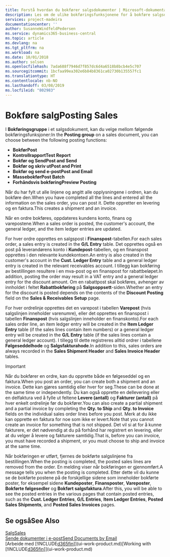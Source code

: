 ```yaml
---
title: Forstå hvordan du bokfører salgsdokumenter | Microsoft-dokumentasjon
description: Les om de ulike bokføringsfunksjonene for å bokføre salgsdokumenter.
services: project-madeira
documentationcenter: ''
author: SusanneWindfeldPedersen
ms.service: dynamics365-business-central
ms.topic: article
ms.devlang: na
ms.tgt_pltfrm: na
ms.workload: na
ms.date: 10/01/2018
ms.author: solsen
ms.openlocfilehash: 7ada688f7946d7f857dc6d4a6518b8bcb4e5c707
ms.sourcegitcommit: 1bcfaa99ea302e6b84b8361ca02730b135557fc1
ms.translationtype: HT
ms.contentlocale: nb-NO
ms.lasthandoff: 03/08/2019
ms.locfileid: "802983"
---
```

# <a name="posting-sales"></a><span data-ttu-id="7f671-103">Bokføre salg</span><span class="sxs-lookup"><span data-stu-id="7f671-103">Posting Sales</span></span>
<span data-ttu-id="7f671-104">I **Bokføringsgruppe** i et salgsdokument, kan du velge mellom følgende bokføringsfunksjoner:</span><span class="sxs-lookup"><span data-stu-id="7f671-104">In the **Posting group** on a sales document, you can choose between the following posting functions:</span></span>

* <span data-ttu-id="7f671-105">**Bokfør**</span><span class="sxs-lookup"><span data-stu-id="7f671-105">**Post**</span></span>
* <span data-ttu-id="7f671-106">**Kontrollrapport**</span><span class="sxs-lookup"><span data-stu-id="7f671-106">**Test Report**</span></span>
* <span data-ttu-id="7f671-107">**Bokfør og Send**</span><span class="sxs-lookup"><span data-stu-id="7f671-107">**Post and Send**</span></span>
* <span data-ttu-id="7f671-108">**Bokfør og skriv ut**</span><span class="sxs-lookup"><span data-stu-id="7f671-108">**Post and Print**</span></span>
* <span data-ttu-id="7f671-109">**Bokfør og send e-post**</span><span class="sxs-lookup"><span data-stu-id="7f671-109">**Post and Email**</span></span>
* <span data-ttu-id="7f671-110">**Massebokfør**</span><span class="sxs-lookup"><span data-stu-id="7f671-110">**Post Batch**</span></span>
* <span data-ttu-id="7f671-111">**Forhåndsvis bokføring**</span><span class="sxs-lookup"><span data-stu-id="7f671-111">**Preview Posting**</span></span>

<span data-ttu-id="7f671-112">Når du har fylt ut alle linjene og angitt alle opplysningene i ordren, kan du bokføre den.</span><span class="sxs-lookup"><span data-stu-id="7f671-112">When you have completed all the lines and entered all the information on the sales order, you can post it.</span></span> <span data-ttu-id="7f671-113">Dette oppretter en levering og en faktura.</span><span class="sxs-lookup"><span data-stu-id="7f671-113">This creates a shipment and an invoice.</span></span>

<span data-ttu-id="7f671-114">Når en ordre bokføres, oppdateres kundens konto, finans og varepostene.</span><span class="sxs-lookup"><span data-stu-id="7f671-114">When a sales order is posted, the customer's account, the general ledger, and the item ledger entries are updated.</span></span>

<span data-ttu-id="7f671-115">For hver ordre opprettes en salgspost i **Finanspost**-tabellen.</span><span class="sxs-lookup"><span data-stu-id="7f671-115">For each sales order, a sales entry is created in the **G/L Entry** table.</span></span> <span data-ttu-id="7f671-116">Det opprettes også en post på leverandørens konto i **Kundepost**-tabellen, og en finanspost opprettes i den relevante kundekontoen.</span><span class="sxs-lookup"><span data-stu-id="7f671-116">An entry is also created in the customer's account in the **Cust. Ledger Entry** table and a general ledger entry is created in the relevant receivables account.</span></span> <span data-ttu-id="7f671-117">I tillegg kan bokføring av bestillingen resultere i en mva-post og en finanspost for rabattbeløpet.</span><span class="sxs-lookup"><span data-stu-id="7f671-117">In addition, posting the order may result in a VAT entry and a general ledger entry for the discount amount.</span></span> <span data-ttu-id="7f671-118">Om en rabattpost skal bokføres, avhenger av innholdet i feltet **Rabattbokføring** på **Salgsoppsett**-siden.</span><span class="sxs-lookup"><span data-stu-id="7f671-118">Whether an entry for the discount is posted depends on the contents of the **Discount Posting** field on the **Sales & Receivables Setup** page.</span></span>

<span data-ttu-id="7f671-119">For hver ordrelinje opprettes det en varepost i tabellen **Varepost** (hvis salgslinjen inneholder varenumre), eller det opprettes en finanspost i tabellen **Finanspost** (hvis salgslinjen inneholder en finanskonto).</span><span class="sxs-lookup"><span data-stu-id="7f671-119">For each sales order line, an item ledger entry will be created in the **Item Ledger Entry** table (if the sales lines contain item numbers) or a general ledger entry will be created in the **G/L Entry** table (if the sales lines contain a general ledger account).</span></span> <span data-ttu-id="7f671-120">I tillegg til dette registreres alltid ordrer i tabellene **Følgeseddelhode** og **Salgsfakturahode**.</span><span class="sxs-lookup"><span data-stu-id="7f671-120">In addition to this, sales orders are always recorded in the **Sales Shipment Header** and **Sales Invoice Header** tables.</span></span>

> [!IMPORTANT]  
>   <span data-ttu-id="7f671-121">Når du bokfører en ordre, kan du opprette både en følgeseddel og en faktura.</span><span class="sxs-lookup"><span data-stu-id="7f671-121">When you post an order, you can create both a shipment and an invoice.</span></span> <span data-ttu-id="7f671-122">Dette kan gjøres samtidig eller hver for seg.</span><span class="sxs-lookup"><span data-stu-id="7f671-122">These can be done at the same time or independently.</span></span> <span data-ttu-id="7f671-123">Du kan også opprette en dellevering eller en delfaktura ved å fylle ut feltene **Levere (antall)** og **Fakturer (antall)** på hver enkelt ordrelinje før du bokfører.</span><span class="sxs-lookup"><span data-stu-id="7f671-123">You can also create a partial shipment and a partial invoice by completing the **Qty. to Ship** and **Qty. to Invoice** fields on the individual sales order lines before you post.</span></span> <span data-ttu-id="7f671-124">Merk at du ikke kan opprette en faktura for noe som ikke er levert.</span><span class="sxs-lookup"><span data-stu-id="7f671-124">Note that you cannot create an invoice for something that is not shipped.</span></span> <span data-ttu-id="7f671-125">Det vil si at for å kunne fakturere, er det nødvendig at du på forhånd har registrert en levering, eller at du velger å levere og fakturere samtidig.</span><span class="sxs-lookup"><span data-stu-id="7f671-125">That is, before you can invoice, you must have recorded a shipment, or you must choose to ship and invoice at the same time.</span></span>

<span data-ttu-id="7f671-126">Når bokføringen er utført, fjernes de bokførte salgslinjene fra bestillingen.</span><span class="sxs-lookup"><span data-stu-id="7f671-126">When the posting is completed, the posted sales lines are removed from the order.</span></span> <span data-ttu-id="7f671-127">En melding viser når bokføringen er gjennomført.</span><span class="sxs-lookup"><span data-stu-id="7f671-127">A message tells you when the posting is completed.</span></span> <span data-ttu-id="7f671-128">Etter dette vil du kunne se de bokførte postene på de forskjellige sidene som inneholder bokførte poster, for eksempel sidene **Kundeposter**, **Finansposter**, **Vareposter**, **Bokførte følgesedler** og **Bokført salgsfaktura**.</span><span class="sxs-lookup"><span data-stu-id="7f671-128">After this, you will be able to see the posted entries in the various pages that contain posted entries, such as the **Cust. Ledger Entries**, **G/L Entries**, **Item Ledger Entries**, **Posted Sales Shipments**, and **Posted Sales Invoices** pages.</span></span>

## <a name="see-also"></a><span data-ttu-id="7f671-129">Se også</span><span class="sxs-lookup"><span data-stu-id="7f671-129">See Also</span></span>
[<span data-ttu-id="7f671-130">Salg</span><span class="sxs-lookup"><span data-stu-id="7f671-130">Sales</span></span>](sales-manage-sales.md)  
[<span data-ttu-id="7f671-131">Sende dokumenter i e-post</span><span class="sxs-lookup"><span data-stu-id="7f671-131">Send Documents by Email</span></span>](ui-how-send-documents-email.md)  
<span data-ttu-id="7f671-132">[Arbeide med [!INCLUDE[d365fin](includes/d365fin_md.md)]](ui-work-product.md)</span><span class="sxs-lookup"><span data-stu-id="7f671-132">[Working with [!INCLUDE[d365fin](includes/d365fin_md.md)]](ui-work-product.md)</span></span>


